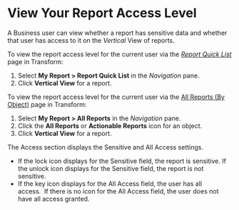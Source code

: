 # View Your Report Access Level

A Business user can view whether a report has sensitive data and whether
that user has access to it on the *Vertical* View of reports.

To view the report access level for the current user via the *[Report
Quick List](../Page_Desc/Report_Quick_List.htm)* page in Transform:

1.  Select **My Report \> Report Quick List** in the *Navigation* pane.
2.  Click **Vertical View** for a report.

To view the report access level for the current user via the [All
Reports (By Object)](../Page_Desc/All_Reports_By_Object.htm) page in
Transform:

1.  Select **My Report \> All Reports** in the *Navigation* pane.
2.  Click the **All Reports** or **Actionable Reports** icon for an
    object.
3.  Click **Vertical View** for a report.

The Access section displays the Sensitive and All Access settings.

  - If the lock icon displays for the Sensitive field, the report is
    sensitive. If the unlock icon displays for the Sensitive field, the
    report is not sensitive.
  - If the key icon displays for the All Access field, the user has all
    access.  If there is no icon for the All Access field, the user does
    not have all access granted.
